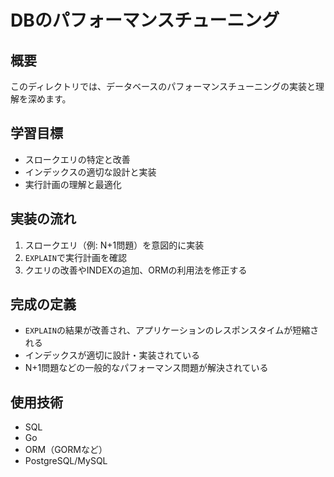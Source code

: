 # DBのパフォーマンスチューニング

## 概要
このディレクトリでは、データベースのパフォーマンスチューニングの実装と理解を深めます。

## 学習目標
- スロークエリの特定と改善
- インデックスの適切な設計と実装
- 実行計画の理解と最適化

## 実装の流れ
1. スロークエリ（例: N+1問題）を意図的に実装
2. `EXPLAIN`で実行計画を確認
3. クエリの改善やINDEXの追加、ORMの利用法を修正する

## 完成の定義
- `EXPLAIN`の結果が改善され、アプリケーションのレスポンスタイムが短縮される
- インデックスが適切に設計・実装されている
- N+1問題などの一般的なパフォーマンス問題が解決されている

## 使用技術
- SQL
- Go
- ORM（GORMなど）
- PostgreSQL/MySQL 
